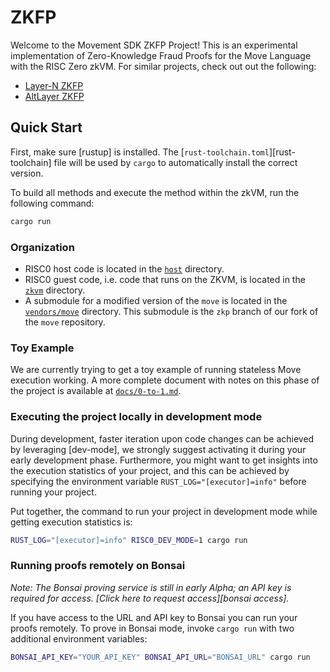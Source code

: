 # ZKFP

Welcome to the Movement SDK ZKFP Project! This is an experimental implementation of Zero-Knowledge Fraud Proofs for the Move Language with the RISC Zero zkVM. For similar projects, check out out the following:
- [Layer-N ZKFP](https://www.layern.com/blog/zkfp)
- [AltLayer ZKFP](https://www.risczero.com/news/altlayer-zkfraudproofs)

## Quick Start

First, make sure [rustup] is installed. The
[`rust-toolchain.toml`][rust-toolchain] file will be used by `cargo` to
automatically install the correct version.

To build all methods and execute the method within the zkVM, run the following
command:

```bash
cargo run
```

### Organization
- RISC0 host code is located in the [`host`](./host) directory.
- RISC0 guest code, i.e. code that runs on the ZKVM, is located in the [`zkvm`](.guest) directory.
- A submodule for a modified version of the `move` is located in the [`vendors/move`](./vendors/move) directory. This submodule is the `zkp` branch of our fork of the `move` repository.

### Toy Example

We are currently trying to get a toy example of running stateless Move execution working. A more complete document with notes on this phase of the project is available at [`docs/0-to-1.md`](./docs/0-to-1.md).


### Executing the project locally in development mode

During development, faster iteration upon code changes can be achieved by leveraging [dev-mode], we strongly suggest activating it during your early development phase. Furthermore, you might want to get insights into the execution statistics of your project, and this can be achieved by specifying the environment variable `RUST_LOG="[executor]=info"` before running your project.

Put together, the command to run your project in development mode while getting execution statistics is:

```bash
RUST_LOG="[executor]=info" RISC0_DEV_MODE=1 cargo run
```

### Running proofs remotely on Bonsai

_Note: The Bonsai proving service is still in early Alpha; an API key is
required for access. [Click here to request access][bonsai access]._

If you have access to the URL and API key to Bonsai you can run your proofs
remotely. To prove in Bonsai mode, invoke `cargo run` with two additional
environment variables:

```bash
BONSAI_API_KEY="YOUR_API_KEY" BONSAI_API_URL="BONSAI_URL" cargo run
```
